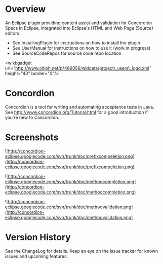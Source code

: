 # Overview #
An Eclipse plugin providing content assist and validation for Concordion Specs in Eclipse, integrated into Eclipse's HTML and Web Page (Source) editors.

  * See InstallingPlugin for instructions on how to install the plugin
  * See UserManual for instructions on how to use it (work in progress)
  * See SourceCodeRepos for source code repo location

&lt;wiki:gadget url="http://www.ohloh.net/p/489056/widgets/project\_users\_logo.xml" height="43" border="0"/&gt;

# Concordion #
Concordion is a tool for writing and automating acceptance tests in Java. See http://www.concordion.org/Tutorial.html for a good introduction if you're new to Concordion.

# Screenshots #
![http://concordion-eclipse.googlecode.com/svn/trunk/doc/prefixcompeletion.png](http://concordion-eclipse.googlecode.com/svn/trunk/doc/prefixcompeletion.png)

![http://concordion-eclipse.googlecode.com/svn/trunk/doc/methodcompletion.png](http://concordion-eclipse.googlecode.com/svn/trunk/doc/methodcompletion.png)

![http://concordion-eclipse.googlecode.com/svn/trunk/doc/methodvalidation.png](http://concordion-eclipse.googlecode.com/svn/trunk/doc/methodvalidation.png)

# Version History #

See the ChangeLog for details. Keep an eye on the issue tracker for known issues and upcoming features.